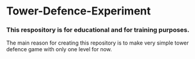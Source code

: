 # Tower-Defence-Experiment

### This respository is for educational and for training purposes.

The main reason for creating this repository is to make very simple tower defence game with only one level for now.


